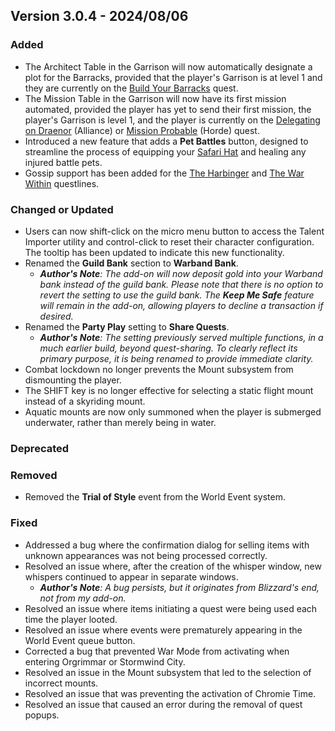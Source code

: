 ## Version 3.0.4 - 2024/08/06

### Added
- The Architect Table in the Garrison will now automatically designate a plot for the Barracks, provided that the player's Garrison is at level 1 and they are currently on the [Build Your Barracks](https://www.wowhead.com/quest=34461/build-your-barracks) quest.
- The Mission Table in the Garrison will now have its first mission automated, provided the player has yet to send their first mission, the player's Garrison is level 1, and the player is currently on the [Delegating on Draenor](https://www.wowhead.com/quest=34692/delegating-on-draenor) (Alliance) or [Mission Probable](https://www.wowhead.com/quest=34775/mission-probable) (Horde) quest.
- Introduced a new feature that adds a **Pet Battles** button, designed to streamline the process of equipping your [Safari Hat](https://www.wowhead.com/item=92738/safari-hat) and healing any injured battle pets.
- Gossip support has been added for the [The Harbinger](https://www.wowhead.com/storyline/hunt-for-the-harbinger-5519) and [The War Within](https://www.wowhead.com/storyline/dalaran-intro-5638) questlines.
### Changed or Updated
- Users can now shift-click on the micro menu button to access the Talent Importer utility and control-click to reset their character configuration. The tooltip has been updated to indicate this new functionality.
- Renamed the **Guild Bank** section to **Warband Bank**.
  - _**Author's Note**: The add-on will now deposit gold into your Warband bank instead of the guild bank. Please note that there is no option to revert the setting to use the guild bank. The **Keep Me Safe** feature will remain in the add-on, allowing players to decline a transaction if desired._
- Renamed the **Party Play** setting to **Share Quests**.
  - _**Author's Note**: The setting previously served multiple functions, in a much earlier build, beyond quest-sharing. To clearly reflect its primary purpose, it is being renamed to provide immediate clarity._
- Combat lockdown no longer prevents the Mount subsystem from dismounting the player.
- The SHIFT key is no longer effective for selecting a static flight mount instead of a skyriding mount.
- Aquatic mounts are now only summoned when the player is submerged underwater, rather than merely being in water.
### Deprecated
### Removed
- Removed the **Trial of Style** event from the World Event system.
### Fixed
- Addressed a bug where the confirmation dialog for selling items with unknown appearances was not being processed correctly.
- Resolved an issue where, after the creation of the whisper window, new whispers continued to appear in separate windows.
  - _**Author's Note**: A bug persists, but it originates from Blizzard's end, not from my add-on._
- Resolved an issue where items initiating a quest were being used each time the player looted.
- Resolved an issue where events were prematurely appearing in the World Event queue button.
- Corrected a bug that prevented War Mode from activating when entering Orgrimmar or Stormwind City.
- Resolved an issue in the Mount subsystem that led to the selection of incorrect mounts.
- Resolved an issue that was preventing the activation of Chromie Time.
- Resolved an issue that caused an error during the removal of quest popups.